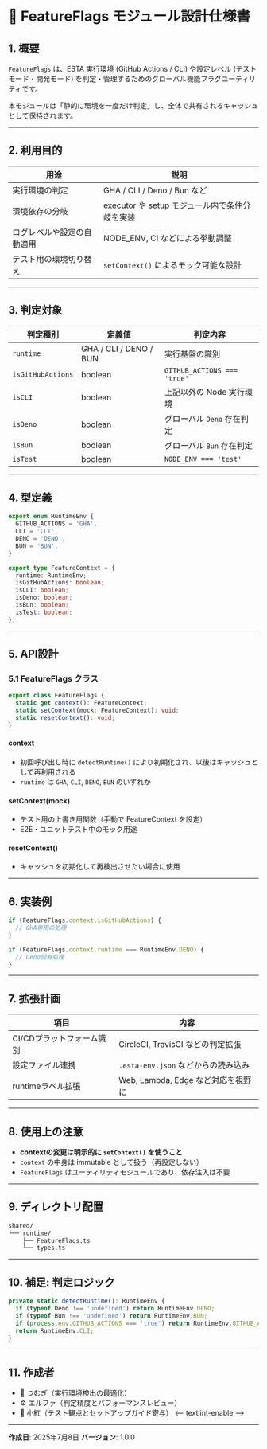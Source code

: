 <!--
  src: docs/specs/feature-flags.spec.md

  Copyright (c) 2025 atsushifx
  This software is released under the MIT License.
  https://opensource.org/licenses/MIT
-->

# 📘 FeatureFlags モジュール設計仕様書

## 1. 概要

<!-- textlint-disable ja-technical-writing/sentence-length -->

`FeatureFlags` は、ESTA 実行環境 (GitHub Actions / CLI) や設定レベル (テストモード・開発モード) を判定・管理するためのグローバル機能フラグユーティリティです。

本モジュールは「静的に環境を一度だけ判定」し、全体で共有されるキャッシュとして保持されます。

<!-- textlint-enable -->

---

## 2. 利用目的

| 用途                       | 説明                                           |
| -------------------------- | ---------------------------------------------- |
| 実行環境の判定             | GHA / CLI / Deno / Bun など                    |
| 環境依存の分岐             | executor や setup モジュール内で条件分岐を実装 |
| ログレベルや設定の自動適用 | NODE_ENV, CI などによる挙動調整                |
| テスト用の環境切り替え     | `setContext()` によるモック可能な設計          |

---

## 3. 判定対象

| 判定種別          | 定義値                 | 判定内容                    |
| ----------------- | ---------------------- | --------------------------- |
| `runtime`         | GHA / CLI / DENO / BUN | 実行基盤の識別              |
| `isGitHubActions` | boolean                | `GITHUB_ACTIONS === 'true'` |
| `isCLI`           | boolean                | 上記以外の Node 実行環境    |
| `isDeno`          | boolean                | グローバル `Deno` 存在判定  |
| `isBun`           | boolean                | グローバル `Bun` 存在判定   |
| `isTest`          | boolean                | `NODE_ENV === 'test'`       |

---

## 4. 型定義

```ts
export enum RuntimeEnv {
  GITHUB_ACTIONS = 'GHA',
  CLI = 'CLI',
  DENO = 'DENO',
  BUN = 'BUN',
}

export type FeatureContext = {
  runtime: RuntimeEnv;
  isGitHubActions: boolean;
  isCLI: boolean;
  isDeno: boolean;
  isBun: boolean;
  isTest: boolean;
};
```

---

## 5. API設計

### 5.1 FeatureFlags クラス

```ts
export class FeatureFlags {
  static get context(): FeatureContext;
  static setContext(mock: FeatureContext): void;
  static resetContext(): void;
}
```

#### context

- 初回呼び出し時に `detectRuntime()` により初期化され、以後はキャッシュとして再利用される
- `runtime` は `GHA`, `CLI`, `DENO`, `BUN` のいずれか

#### setContext(mock)

- テスト用の上書き用関数（手動で FeatureContext を設定）
- E2E・ユニットテスト中のモック用途

#### resetContext()

- キャッシュを初期化して再検出させたい場合に使用

---

## 6. 実装例

```ts
if (FeatureFlags.context.isGitHubActions) {
  // GHA専用の処理
}
```

```ts
if (FeatureFlags.context.runtime === RuntimeEnv.DENO) {
  // Deno固有処理
}
```

---

## 7. 拡張計画

| 項目                      | 内容                                |
| ------------------------- | ----------------------------------- |
| CI/CDプラットフォーム識別 | CircleCI, TravisCI などの判定拡張   |
| 設定ファイル連携          | `.esta-env.json` などからの読み込み |
| runtimeラベル拡張         | Web, Lambda, Edge など対応を視野に  |

---

## 8. 使用上の注意

- **contextの変更は明示的に `setContext()` を使うこと**
- `context` の中身は immutable として扱う（再設定しない）
- `FeatureFlags` はユーティリティモジュールであり、依存注入は不要

---

## 9. ディレクトリ配置

```bash
shared/
└── runtime/
    ├── FeatureFlags.ts
    └── types.ts
```

---

## 10. 補足: 判定ロジック

```ts
private static detectRuntime(): RuntimeEnv {
  if (typeof Deno !== 'undefined') return RuntimeEnv.DENO;
  if (typeof Bun !== 'undefined') return RuntimeEnv.BUN;
  if (process.env.GITHUB_ACTIONS === 'true') return RuntimeEnv.GITHUB_ACTIONS;
  return RuntimeEnv.CLI;
}
```

---

## 11. 作成者

<!-- textlint-disable -->

- 🧠 つむぎ（実行環境検出の最適化）
- ⚙️ エルファ（判定精度とパフォーマンスレビュー）
- 🧁 小紅（テスト観点とセットアップガイド寄与）
  <-- textlint-enable -->

---

**作成日**: 2025年7月8日
**バージョン**: 1.0.0
